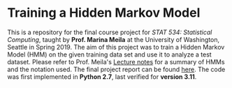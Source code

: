 # Training a Hidden Markov Model

This is a repository for the final course project for _STAT 534: Statistical Computing_, taught by **Prof. Marina Meila** at the University of Washington, Seattle in Spring 2019. The aim of this project was to train a Hidden Markov Model (HMM) on the given training data set and use it to analyze a test dataset. Please refer to Prof. Meila's [Lecture notes](https://github.com/ashwintan1/Hidden_Markov_Model/blob/master/Notes_and_Project_report/Lecture%208%20-%20Hidden%20Markov%20models.pdf) for a summary of HMMs and the notation used. The final project report can be found [here](https://github.com/ashwintan1/Hidden_Markov_Model/blob/master/Notes_and_Project_report/Final%20Project%20Report.pdf). The code was first implemented in **Python 2.7**, last verified for **version 3.11**.
